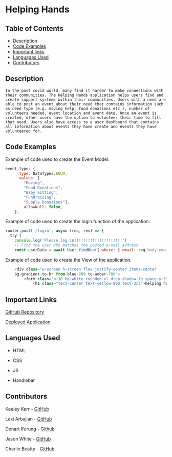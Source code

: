 # Helping Hands
## Table of Contents

* [Description](#description)
* [Code Examples](#code-examples)
* [Important links](#important-links)
* [Languages Used](#languages-used)
* [Contributors](#contributer)

## Description
    In the post covid world, many find it harder to make connections with their communities. The Helping Hands application helps users find and create support systems within their communities. Users with a need are able to post an event about their need that contains information such as need type (e.g. moving help, food donations etc.), number of volunteers needed, event location and event date. Once an event is created, other users have the option to volunteer their time to fill that need. Users also have access to a user dashbaord that contains all information about events they have create and events they have volunteered for. 

## Code Examples

Example of code used to create the Event Model.

```js
event_type: {
      type: DataTypes.ENUM,
      values: [
        "Moving", 
        "Food Donations", 
        "Baby Sitting", 
        "Fundraising", 
        "Supply Donations"],
        allowNull: false,      
    },

```

Example of code used to create the login function of the application.

```js
router.post('/login', async (req, res) => {
  try {
    console.log('Please log in!!!!!!!!!!!!!!!!!!!!!')
    // Find the user who matches the posted e-mail address
    const userData = await User.findOne({ where: { email: req.body.email } });

```

Example of code used to create the View of the application.

```js
    <div class="w-screen h-screen flex justify-center items-center
    bg-gradient-to-br from-blue-200 to-amber-700">
        <form class="p-10 bg-white rounded-xl drop-shadow-lg space-y-5" action="">
            <h1 class="text-center text-yellow-900 text-3xl">helping hands</h1>
```


## Important Links
[GitHub Repository](https://github.com/beattycharles/helpinghands)

[Deployed Application](https://agile-peak-82285.herokuapp.com/)

## Languages Used

* HTML

* CSS

* JS

* Handlebar

## Contributors

Keeley Kerr - [GitHub](https://github.com/keekerr)

Lexi Arbajian - [GitHub](https://github.com/Larbajian)

Denart Ifurung - [Github](https://github.com/difurung)

Jason White - [GitHub](https://github.com/JasonAdalWhite)

Charlie Beatty - [GitHub](https://github.com/beattycharles)
